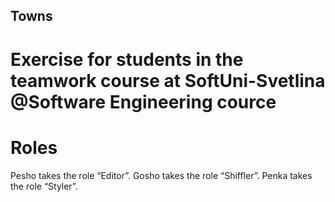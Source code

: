 ## Towns
# Exercise for students in the teamwork course at SoftUni-Svetlina @Software Engineering cource

# Roles
  Pesho takes the role “Editor”.
  Gosho takes the role “Shiffler”.
  Penka takes the role “Styler”.
